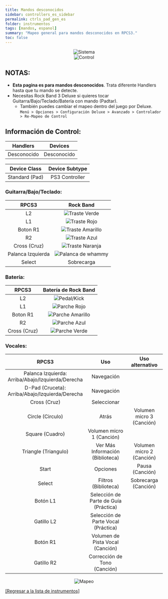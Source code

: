 ```yaml
---
title: Mandos desconocidos
sidebar: controllers_es_sidebar
permalink: ctrls_pad_gen_es
folder: instrumentos
tags: [mandos, espanol]
summary: "Mapeo general para mandos desconocidos en RPCS3."
toc: false
---
```


<div align="center"> <img src="https://rb3pc.milohax.org/images/instruments/plat/myst.png" alt="Sistema" title="Sistema"></div>

<div align="center"> <img src="https://rb3pc.milohax.org/images/instruments/cont/mystcontrollers.png" alt="Control" title="Control"></div>

## NOTAS:

* **Esta pagina es para mandos desconocidos**. Trata diferente Handlers hasta que tu mando se detecte.
* Necesitas Rock Band 3 Deluxe si quieres tocar Guitarra/Bajo/Teclado/Batería con mando (Padtar).
	- También puedes cambiar el mapeo dentro del juego por Deluxe.  
	`Menú > Opciones > Configuración Deluxe > Avanzado > Controlador > Re-Mapeo de Control`

## Información de Control:

| Handlers | Devices |
|:--------:|:-------:|
| Desconocido | Desconocido |

| Device Class | Device Subtype |
|:------------------:|:---------------------:|
| Standard (Pad) | PS3 Controller |

### Guitarra/Bajo/Teclado:

| **RPCS3**          | **Rock Band** |
|:------------------:|:---------------------:|
| L2 | ![Traste Verde](https://rb3pc.milohax.org/images/btns/gtrs/gf.png "Traste Verde") |
| L1 | ![Traste Rojo](https://rb3pc.milohax.org/images/btns/gtrs/rf.png "Traste Rojo") |
| Boton R1 | ![Traste Amarillo](https://rb3pc.milohax.org/images/btns/gtrs/yf.png "Traste Amarillo") |
| R2 | ![Traste Azul](https://rb3pc.milohax.org/images/btns/gtrs/bf.png "Traste Azul") |
| Cross (Cruz) | ![Traste Naranja](https://rb3pc.milohax.org/images/btns/gtrs/of.png "Traste Naranja") |
| Palanca Izquierda | ![Palanca de whammy](https://rb3pc.milohax.org/images/btns/gtrs/wb.png "Palanca de whammy") |
| Select | Sobrecarga |

### Batería: 

| **RPCS3**    | **Batería de Rock Band** |
|:--------:|:-------------------:|
| L2 | ![Pedal/Kick](https://rb3pc.milohax.org/images/btns/drms/rb/kp.png "Pedal/Kick") |
| L1 | ![Parche Rojo](https://rb3pc.milohax.org/images/btns/drms/rb/rp.png "Parche Rojo") |
| Boton R1 | ![Parche Amarillo](https://rb3pc.milohax.org/images/btns/drms/rb/yp.png "Parche Amarillo") |
| R2 | ![Parche Azul](https://rb3pc.milohax.org/images/btns/drms/rb/bp.png "Parche Azul") |
| Cross (Cruz) | ![Parche Verde](https://rb3pc.milohax.org/images/btns/drms/rb/gp.png "Parche Verde") |

### Vocales:

| **RPCS3** | **Uso** | **Uso alternativo** |
|:---------------------:|:-------------------------------:|:-------------------:|
| Palanca Izquierda: <br> Arriba/Abajo/Izquierda/Derecha | Navegación | |
| D-Pad (Cruceta): <br> Arriba/Abajo/Izquierda/Derecha | Navegación | |
| Cross (Cruz) | Seleccionar | |
| Circle (Circulo) | Atrás | Volumen micro 3 (Canción) |
| Square (Cuadro) | Volumen micro 1 (Canción) | |
| Triangle (Triangulo) | Ver Más Información (Biblioteca) | Volumen micro 2 (Canción) |
| Start | Opciones | Pausa (Canción) |
| Select | Filtros (Biblioteca) | Sobrecarga (Canción) |
| Botón L1 | Selección de Parte de Guía (Práctica) | |
| Gatillo L2 | Selección de Parte Vocal (Práctica) | |
| Botón R1 | Volumen de Pista Vocal (Canción) | |
| Gatillo R2 | Corrección de Tono (Canción) | |

<div align="center"> <img src="https://rb3pc.milohax.org/images/instruments/maps/mystmapping.png" alt="Mapeo" title="Mapeo"></div>

[[Regresar a la lista de instrumentos]](https://rb3pc.milohax.org/ctrls_es#lista-de-instrumentos)